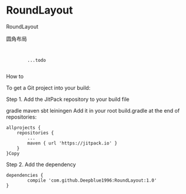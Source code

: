 # RoundLayout
RoundLayout

圆角布局

<code>
<com.prohua.roundlayout.RoundAngleFrameLayout
        android:layout_width="wrap_content"
        android:layout_height="wrap_content"
        app:radius="15dp">
        ...todo
</com.prohua.roundlayout.RoundAngleFrameLayout>
</code>

How to

To get a Git project into your build:

Step 1. Add the JitPack repository to your build file

gradle
maven
sbt
leiningen
Add it in your root build.gradle at the end of repositories:

	allprojects {
		repositories {
			...
			maven { url 'https://jitpack.io' }
		}
	}Copy
Step 2. Add the dependency

	dependencies {
	        compile 'com.github.Deepblue1996:RoundLayout:1.0'
	}
